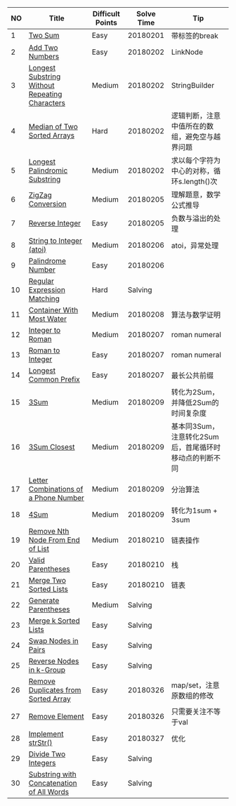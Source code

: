 NO|Title|Difficult Points|Solve Time|Tip
-------- | --- | --- | --- | ---
1|<a href="https://leetcode.com/problems/two-sum/description/">Two Sum</a>|Easy|20180201|带标签的break
2|<a href="https://leetcode.com/problems/add-two-numbers/">Add Two Numbers</a>|Easy|20180202|LinkNode
3|<a href="https://leetcode.com/problems/longest-substring-without-repeating-characters/description/">Longest Substring Without Repeating Characters</a>|Medium|20180202|StringBuilder
4|<a href="https://leetcode.com/problems/median-of-two-sorted-arrays/description/">Median of Two Sorted Arrays</a>|Hard|20180202|逻辑判断，注意中值所在的数组，避免空与越界问题
5|<a href="https://leetcode.com/problems/longest-palindromic-substring/description/">Longest Palindromic Substring</a>|Medium|20180202|求以每个字符为中心的对称，循环s.length()次
6|<a href="https://leetcode.com/problems/zigzag-conversion/description/">ZigZag Conversion</a>|Medium|20180205|理解题意，数学公式推导
7|<a href="https://leetcode.com/problems/reverse-integer/description/">Reverse Integer</a>|Easy|20180205|负数与溢出的处理
8|<a href="https://leetcode.com/problems/string-to-integer-atoi/description/">String to Integer (atoi)</a>|Medium|20180206|atoi，异常处理
9|<a href="https://leetcode.com/problems/palindrome-number/description/">Palindrome Number</a>|Easy|20180206|
10|<a href="https://leetcode.com/problems/regular-expression-matching/description/">Regular Expression Matching</a>|Hard|Salving|
11|<a href="https://leetcode.com/problems/container-with-most-water/description/">Container With Most Water</a>|Medium|20180208|算法与数学证明
12|<a href="https://leetcode.com/problems/integer-to-roman/description/">Integer to Roman</a>|Medium|20180207|roman numeral
13|<a href="https://leetcode.com/problems/roman-to-integer/description/">Roman to Integer</a>|Easy|20180207|roman numeral
14|<a href="https://leetcode.com/problems/longest-common-prefix/description/">Longest Common Prefix</a>|Easy|20180207|最长公共前缀
15|<a href="https://leetcode.com/problems/3sum/description/">3Sum</a>|Medium|20180209|转化为2Sum，并降低2Sum的时间复杂度
16|<a href="https://leetcode.com/problems/3sum-closest/description/">3Sum Closest</a>|Medium|20180209|基本同3Sum，注意转化2Sum后，首尾循环时移动点的判断不同
17|<a href="https://leetcode.com/problems/letter-combinations-of-a-phone-number/description/">Letter Combinations of a Phone Number</a>|Medium|20180209|分治算法
18|<a href="https://leetcode.com/problems/4sum/description/">4Sum</a>|Medium|20180209|转化为1sum + 3sum
19|<a href="https://leetcode.com/problems/remove-nth-node-from-end-of-list/description/">Remove Nth Node From End of List</a>|Medium|20180210|链表操作
20|<a href="https://leetcode.com/problems/valid-parentheses/description/">Valid Parentheses</a>|Easy|20180210|栈
21|<a href="https://leetcode.com/problems/merge-two-sorted-lists/description/">Merge Two Sorted Lists</a>|Easy|20180210|链表
22|<a href="https://leetcode.com/problems/valid-parentheses/description/">Generate Parentheses</a>|Medium|Salving|
23|<a href="https://leetcode.com/problems/two-sum/description/">Merge k Sorted Lists</a>|Easy|Salving|
24|<a href="https://leetcode.com/problems/two-sum/description/">Swap Nodes in Pairs</a>|Easy|Salving|
25|<a href="https://leetcode.com/problems/two-sum/description/">Reverse Nodes in k-Group</a>|Easy|Salving|
26|<a href="https://leetcode.com/problems/remove-duplicates-from-sorted-array/description/">Remove Duplicates from Sorted Array</a>|Easy|20180326|map/set，注意原数组的修改
27|<a href="https://leetcode.com/problems/valid-parentheses/description/">Remove Element</a>|Easy|20180326|只需要关注不等于val
28|<a href="https://leetcode.com/problems/implement-strstr/description/">Implement strStr()</a>|Easy|20180327|优化
29|<a href="https://leetcode.com/problems/two-sum/description/">Divide Two Integers</a>|Easy|Salving|
30|<a href="https://leetcode.com/problems/two-sum/description/">Substring with Concatenation of All Words</a>|Easy|Salving|
